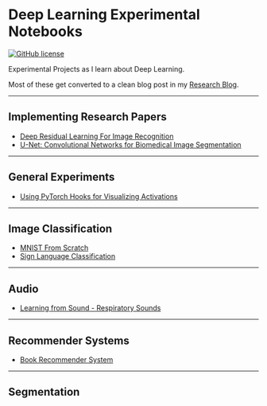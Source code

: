 # Deep Learning Experimental Notebooks
[![GitHub license](https://img.shields.io/github/license/jimmiemunyi/deeplearning-experiments)](https://github.com/jimmiemunyi/deeplearning-experiments/blob/main/LICENSE)


Experimental Projects as I learn about Deep Learning.

Most of these get converted to a clean blog post in my [Research Blog](https://jimmiemunyi.github.io/blog/).

<hr>


## Implementing Research Papers

* [Deep Residual Learning For Image Recognition](https://jimmiemunyi.github.io/blog/tutorial/2021/09/27/Deep-Residual-Learning-For-Image-Recognition.html)
* [U-Net: Convolutional Networks for Biomedical Image Segmentation](https://github.com/jimmiemunyi/deeplearning-experiments/blob/main/notebooks/Original_U-Net_PyTorch.ipynb)

<hr>

## General Experiments

* [Using PyTorch Hooks for Visualizing Activations](https://github.com/jimmiemunyi/deeplearning-experiments/blob/main/notebooks/PyTorch_Hooks.ipynb)


<hr>

## Image Classification

*   [MNIST From Scratch](https://github.com/jimmiemunyi/deeplearning-experiments/blob/main/notebooks/MNIST_From_Scratch.ipynb)
*   [Sign Language Classification](https://github.com/jimmiemunyi/deeplearning-experiments/blob/main/notebooks/Sign_Language_Classification.ipynb)

<hr>


## Audio

*   [Learning from Sound - Respiratory Sounds](https://github.com/jimmiemunyi/deeplearning-experiments/blob/main/notebooks/Learning_from_Sound_with_PyTorch_Respiratory_Sounds.ipynb)

<hr>


## Recommender Systems

*   [Book Recommender System](https://github.com/jimmiemunyi/deeplearning-experiments/blob/main/notebooks/Book_Recommendation.ipynb)

<hr>

## Segmentation

